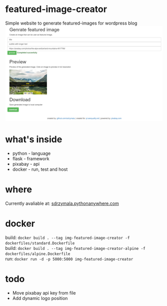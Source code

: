# featured-image-creator
Simple website to generate featured-images for wordpress blog
![app screenshoot](misc/app_screenshoot_1.png)


# what's inside
   * python - language
   * flask - framework
   * pixabay - api
   * docker - run, test and host

# where
Currently avaliable at: [sdrzymala.pythonanywhere.com](https://sdrzymala.pythonanywhere.com/)

# docker
build: `docker build . --tag img-featured-image-creator -f dockerfiles/standard.Dockerfile`    
build: `docker build . --tag img-featured-image-creator-alpine -f dockerfiles/alpine.Dockerfile`   
run: `docker run -d -p 5000:5000 img-featured-image-creator`

# todo
* Move pixabay api key from file
* Add dynamic logo position
